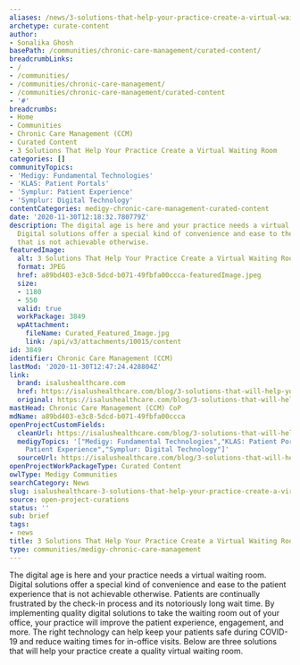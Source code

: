 ```yaml
---
aliases: /news/3-solutions-that-help-your-practice-create-a-virtual-waiting-room
archetype: curate-content
author:
- Sonalika Ghosh
basePath: /communities/chronic-care-management/curated-content/
breadcrumbLinks:
- /
- /communities/
- /communities/chronic-care-management/
- /communities/chronic-care-management/curated-content
- '#'
breadcrumbs:
- Home
- Communities
- Chronic Care Management (CCM)
- Curated Content
- 3 Solutions That Help Your Practice Create a Virtual Waiting Room
categories: []
communityTopics:
- 'Medigy: Fundamental Technologies'
- 'KLAS: Patient Portals'
- 'Symplur: Patient Experience'
- 'Symplur: Digital Technology'
contentCategories: medigy-chronic-care-management-curated-content
date: '2020-11-30T12:18:32.780779Z'
description: The digital age is here and your practice needs a virtual waiting room.
  Digital solutions offer a special kind of convenience and ease to the patient experience
  that is not achievable otherwise.
featuredImage:
  alt: 3 Solutions That Help Your Practice Create a Virtual Waiting Room
  format: JPEG
  href: a89bd403-e3c8-5dcd-b071-49fbfa00ccca-featuredImage.jpeg
  size:
  - 1180
  - 550
  valid: true
  workPackage: 3849
  wpAttachment:
    fileName: Curated_Featured_Image.jpg
    link: /api/v3/attachments/10015/content
id: 3849
identifier: Chronic Care Management (CCM)
lastMod: '2020-11-30T12:47:24.428804Z'
link:
  brand: isalushealthcare.com
  href: https://isalushealthcare.com/blog/3-solutions-that-will-help-your-practice-create-a-virtual-waiting-room/
  original: https://isalushealthcare.com/blog/3-solutions-that-will-help-your-practice-create-a-virtual-waiting-room/
mastHead: Chronic Care Management (CCM) CoP
mdName: a89bd403-e3c8-5dcd-b071-49fbfa00ccca
openProjectCustomFields:
  cleanUrl: https://isalushealthcare.com/blog/3-solutions-that-will-help-your-practice-create-a-virtual-waiting-room/
  medigyTopics: '["Medigy: Fundamental Technologies","KLAS: Patient Portals","Symplur:
    Patient Experience","Symplur: Digital Technology"]'
  sourceUrl: https://isalushealthcare.com/blog/3-solutions-that-will-help-your-practice-create-a-virtual-waiting-room/
openProjectWorkPackageType: Curated Content
owlType: Medigy Communities
searchCategory: News
slug: isalushealthcare-3-solutions-that-help-your-practice-create-a-virtual-waiting-room
source: open-project-curations
status: ''
sub: brief
tags:
- news
title: 3 Solutions That Help Your Practice Create a Virtual Waiting Room
type: communities/medigy-chronic-care-management
---
```


<p>The digital age is here and your practice needs a&nbsp;virtual waiting room. Digital solutions offer a special kind of convenience and ease to the patient experience that is not achievable otherwise. Patients are continually frustrated by the check-in process and its notoriously long wait time. By implementing quality digital solutions to take the waiting room out of your office, your practice will improve the patient experience, engagement, and more. The right technology can help keep your patients safe during COVID-19 and reduce waiting times for in-office visits. Below are three solutions that will help your practice create a quality virtual waiting room.</p>
